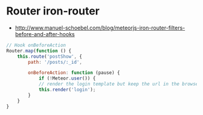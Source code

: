 # Router iron-router

* http://www.manuel-schoebel.com/blog/meteorjs-iron-router-filters-before-and-after-hooks

```js
// Hook onBeforeAction
Router.map(function () {
    this.route('postShow', {
        path: '/posts/:_id',

        onBeforeAction: function (pause) {
            if (!Meteor.user()) {
            // render the login template but keep the url in the browser the same
            this.render('login');
        }
    }
}
```

